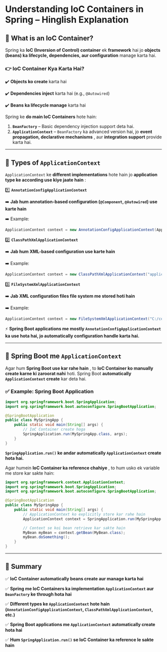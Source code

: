 # **Understanding IoC Containers in Spring – Hinglish Explanation**

## **🔹 What is an IoC Container?**

Spring ka **IoC (Inversion of Control) container** ek **framework** hai jo **objects (beans) ka lifecycle, dependencies, aur configuration** manage karta hai.

### **👉 IoC Container Kya Karta Hai?**

✔️ **Objects ko create** karta hai

✔️ **Dependencies inject** karta hai (e.g., `@Autowired`)

✔️ **Beans ka lifecycle manage** karta hai

Spring ke **do main IoC Containers** hote hain:

1. **`BeanFactory`** – Basic dependency injection support deta hai.
2. **`ApplicationContext`** – `BeanFactory` ka advanced version hai, jo  **event propagation, declarative mechanisms** , aur **integration support** provide karta hai.

---

## **🔹 Types of `ApplicationContext`**

`ApplicationContext` ke **different implementations** hote hain jo  **application type ke according use kiye jaate hain** :

1️⃣ **`AnnotationConfigApplicationContext`**

➡️ **Jab hum annotation-based configuration (`@Component`, `@Autowired`) use karte hain**

➡️ Example:

```java
ApplicationContext context = new AnnotationConfigApplicationContext(AppConfig.class);
```

2️⃣ **`ClassPathXmlApplicationContext`**

➡️ **Jab hum XML-based configuration use karte hain**

➡️ Example:

```java
ApplicationContext context = new ClassPathXmlApplicationContext("applicationContext.xml");
```

3️⃣ **`FileSystemXmlApplicationContext`**

➡️ **Jab XML configuration files file system me stored hoti hain**

➡️ Example:

```java
ApplicationContext context = new FileSystemXmlApplicationContext("C:/configs/appConfig.xml");
```

⚡ **Spring Boot applications me mostly `AnnotationConfigApplicationContext` ka use hota hai, jo automatically configuration handle karta hai.**

---

## **🔹 Spring Boot me `ApplicationContext`**

Agar hum  **Spring Boot use kar rahe hain** , to **IoC Container ko manually create karne ki zaroorat nahi** hoti. Spring Boot **automatically `ApplicationContext` create** kar deta hai.

### **✅ Example: Spring Boot Application**

```java
import org.springframework.boot.SpringApplication;
import org.springframework.boot.autoconfigure.SpringBootApplication;

@SpringBootApplication
public class MySpringApp {
    public static void main(String[] args) {
        // IoC Container create hoga
        SpringApplication.run(MySpringApp.class, args);
    }
}
```

**`SpringApplication.run()` ke andar automatically `ApplicationContext` create hota hai.**

Agar humein  **IoC Container ka reference chahiye** , to hum usko ek variable me store kar sakte hain:

```java
import org.springframework.context.ApplicationContext;
import org.springframework.boot.SpringApplication;
import org.springframework.boot.autoconfigure.SpringBootApplication;

@SpringBootApplication
public class MySpringApp {
    public static void main(String[] args) {
        // ApplicationContext ko explicitly store kar rahe hain
        ApplicationContext context = SpringApplication.run(MySpringApp.class, args);

        // Context se koi bean retrieve kar sakte hain
        MyBean myBean = context.getBean(MyBean.class);
        myBean.doSomething();
    }
}
```

---

## **🔹 Summary**

✅ **IoC Container automatically beans create aur manage karta hai**

✅ **Spring me IoC Containers ka implementation `ApplicationContext` aur `BeanFactory` ke through hota hai**

✅ **Different types ke `ApplicationContext` hote hain (`AnnotationConfigApplicationContext`, `ClassPathXmlApplicationContext`, etc.)**

✅ **Spring Boot applications me `ApplicationContext` automatically create hota hai**

✅ **Hum `SpringApplication.run()` se IoC Container ka reference le sakte hain**
